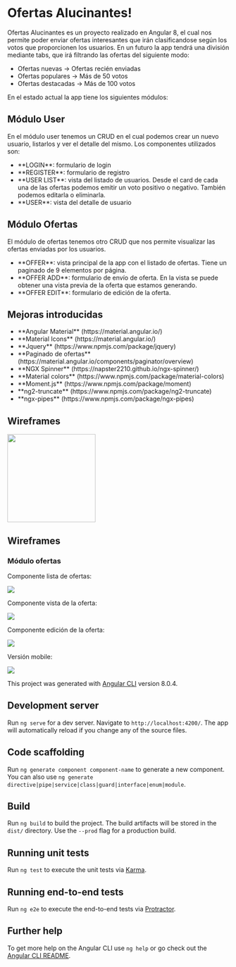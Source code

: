 # Ofertas Alucinantes!

Ofertas Alucinantes es un proyecto realizado en Angular 8, el cual nos permite poder enviar ofertas interesantes que irán clasificandose según los votos que proporcionen los usuarios. En un futuro la app tendrá una división mediante tabs, que irá filtrando las ofertas del siguiente modo:

<ul>
  <li>Ofertas nuevas -> Ofertas recién enviadas</li>
  <li>Ofertas populares -> Más de 50 votos</li>
  <li>Ofertas destacadas -> Más de 100 votos</li>
</ul>

En el estado actual la app tiene los siguientes módulos:

## Módulo User

En el módulo user tenemos un CRUD en el cual podemos crear un nuevo usuario, listarlos y ver el detalle del mismo.
Los componentes utilizados son:

<ul>
  <li>**LOGIN**: formulario de login</li>
  <li>**REGISTER**: formulario de registro</li>
  <li>**USER LIST**: vista del listado de usuarios. Desde el card de cada una de las ofertas podemos emitir un voto positivo o negativo. También podemos editarla o eliminarla.</li>
  <li>**USER**: vista del detalle de usuario</li>
</ul>

## Módulo Ofertas

El módulo de ofertas tenemos otro CRUD que nos permite visualizar las ofertas enviadas por los usuarios.

<ul>
  <li>**OFFER**: vista principal de la app con el listado de ofertas. Tiene un paginado de 9 elementos por página.</li>
  <li>**OFFER ADD**: formulario de envío de oferta. En la vista se puede obtener una vista previa de la oferta que estamos generando.</li>
  <li>**OFFER EDIT**: formulario de edición de la oferta.</li>
</ul>

## Mejoras introducidas

<ul>
  <li>**Angular Material** (https://material.angular.io/)</li>
  <li>**Material Icons** (https://material.angular.io/)</li>
  <li>**Jquery** (https://www.npmjs.com/package/jquery)</li>
  <li>**Paginado de ofertas** (https://material.angular.io/components/paginator/overview)</li>
  <li>**NGX Spinner** (https://napster2210.github.io/ngx-spinner/)</li>
  <li>**Material colors** (https://www.npmjs.com/package/material-colors)</li>
  <li>**Moment.js** (https://www.npmjs.com/package/moment)</li>
  <li>**ng2-truncate** (https://www.npmjs.com/package/ng2-truncate)</li>
  <li>**ngx-pipes** (https://www.npmjs.com/package/ngx-pipes)</li>
</ul>

## Wireframes

<img src="https://angular.io/assets/images/logos/angular/angular.svg" data-canonical-src="https://angular.io/assets/images/logos/angular/angular.svg" width="200" height="200" />

## Wireframes

### Módulo ofertas

Componente lista de ofertas:

<img src="https://i.imgur.com/BLuPXAI.png" data-canonical-src="https://i.imgur.com/BLuPXAI.png" />

Componente vista de la oferta:

<img src="https://i.imgur.com/WKB4jDi.png" data-canonical-src="https://i.imgur.com/WKB4jDi.png" />

Componente edición de la oferta:

<img src="https://i.imgur.com/60chHnO.png" data-canonical-src="https://i.imgur.com/60chHnO.png" />

Versión mobile:

<img src="https://i.imgur.com/UuTBd9m.png" data-canonical-src="https://i.imgur.com/UuTBd9m.png" />



This project was generated with [Angular CLI](https://github.com/angular/angular-cli) version 8.0.4.

## Development server

Run `ng serve` for a dev server. Navigate to `http://localhost:4200/`. The app will automatically reload if you change any of the source files.

## Code scaffolding

Run `ng generate component component-name` to generate a new component. You can also use `ng generate directive|pipe|service|class|guard|interface|enum|module`.

## Build

Run `ng build` to build the project. The build artifacts will be stored in the `dist/` directory. Use the `--prod` flag for a production build.

## Running unit tests

Run `ng test` to execute the unit tests via [Karma](https://karma-runner.github.io).

## Running end-to-end tests

Run `ng e2e` to execute the end-to-end tests via [Protractor](http://www.protractortest.org/).

## Further help

To get more help on the Angular CLI use `ng help` or go check out the [Angular CLI README](https://github.com/angular/angular-cli/blob/master/README.md).
